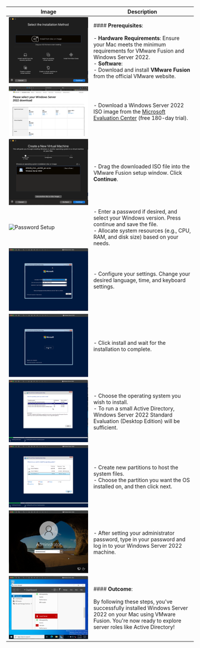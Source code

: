 | Image                                                                                     | Description                                                                                                                                                                                                                                         |
| ----------------------------------------------------------------------------------------- | --------------------------------------------------------------------------------------------------------------------------------------------------------------------------------------------------------------------------------------------------- |
| ![Prerequisites](Pasted%20image%2020250105223458.png)                                       | #### **Prerequisites**:<br><br>- **Hardware Requirements**: Ensure your Mac meets the minimum requirements for VMware Fusion and Windows Server 2022.<br>- **Software**:<br>    - Download and install **VMware Fusion** from the official VMware website.<br> |
| ![Download ISO](Pasted%20image%2020250105223609.png)                                        | - Download a Windows Server 2022 ISO image from the [Microsoft Evaluation Center](https://www.microsoft.com/en-us/evalcenter/evaluate-windows-server) (free 180-day trial).                                                                         |
| ![Drag ISO](Pasted%20image%2020250105224001.png)                                            | - Drag the downloaded ISO file into the VMware Fusion setup window. Click **Continue**.                                                                                                                                                             |
| ![Password Setup](Screenshot%20202025-01-05%20at%2010.43.26%20PM.png)                       | - Enter a password if desired, and select your Windows version. Press continue and save the file.<br>- Allocate system resources (e.g., CPU, RAM, and disk size) based on your needs.                                                              |
| ![Language Settings](Pasted%20image%2020250105235808.png)                                   | - Configure your settings. Change your desired language, time, and keyboard settings.                                                                                                                                                               |
| ![Install Process](Pasted%20image%2020250105235923.png)                                     | - Click install and wait for the installation to complete.                                                                                                                                                                                          |
| ![OS Selection](Pasted%20image%2020250106000054.png)                                        | - Choose the operating system you wish to install.<br>- To run a small Active Directory, Windows Server 2022 Standard Evaluation (Desktop Edition) will be sufficient.                                                                              |
| ![Partition Setup](Pasted%20image%2020250106000615.png)                                     | - Create new partitions to host the system files.<br>- Choose the partition you want the OS installed on, and then click next.                                                                                                                      |
| ![Login Screen](Pasted%20image%2020250106001334.png)                                        | - After setting your administrator password, type in your password and log in to your Windows Server 2022 machine.                                                                                                                                  |
| ![Outcome](Pasted%20image%2020250106001747.png)                                             | #### **Outcome**:<br><br>By following these steps, you've successfully installed Windows Server 2022 on your Mac using VMware Fusion. You're now ready to explore server roles like Active Directory!                                              |
